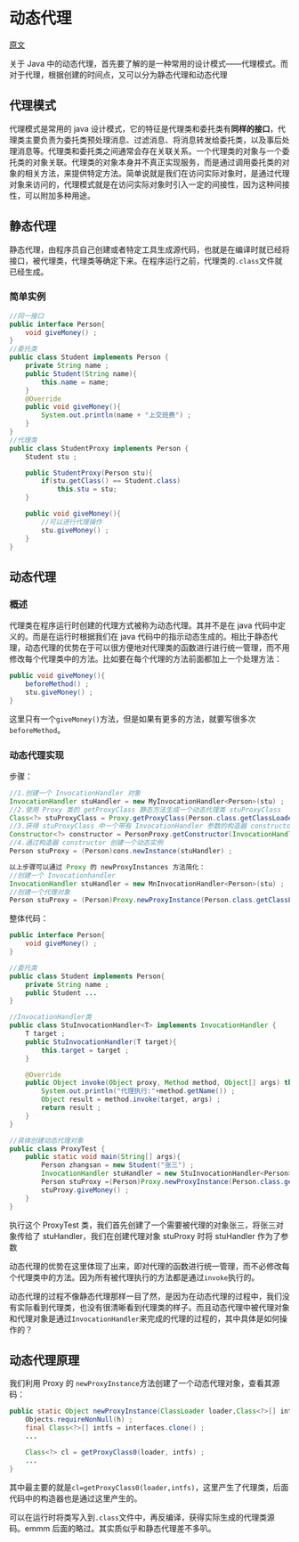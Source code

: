 # 动态代理

[原文](https://www.cnblogs.com/gonjan-blog/p/6685611.html)

关于 Java 中的动态代理，首先要了解的是一种常用的设计模式——代理模式。而对于代理，根据创建的时间点，又可以分为静态代理和动态代理

## 代理模式

代理模式是常用的 java 设计模式，它的特征是代理类和委托类有**同样的接口**，代理类主要负责为委托类预处理消息、过滤消息、将消息转发给委托类，以及事后处理消息等。代理类和委托类之间通常会存在关联关系。一个代理类的对象与一个委托类的对象关联。代理类的对象本身并不真正实现服务，而是通过调用委托类的对象的相关方法，来提供特定方法。简单说就是我们在访问实际对象时，是通过代理对象来访问的，代理模式就是在访问实际对象时引入一定的间接性，因为这种间接性，可以附加多种用途。

## 静态代理

静态代理，由程序员自己创建或者特定工具生成源代码，也就是在编译时就已经将接口，被代理类，代理类等确定下来。在程序运行之前，代理类的`.class`文件就已经生成。

### 简单实例

```java
//同一接口
public interface Person{
    void giveMoney() ;
}
//委托类
public class Student implements Person {
    private String name ;
    public Student(String name){
        this.name = name;
    }
    @Override
    public void giveMoney(){
        System.out.println(name + "上交班费") ;
    }
}
//代理类
public class StudentProxy implements Person {
    Student stu ;

    public StudentProxy(Person stu){
        if(stu.getClass() == Student.class)
            this.stu = stu;
    }

    public void giveMoney(){
        //可以进行代理操作
        stu.giveMoney() ;
    }
}
```

## 动态代理

### 概述

代理类在程序运行时创建的代理方式被称为动态代理。其并不是在 java 代码中定义的。而是在运行时根据我们在 java 代码中的指示动态生成的。相比于静态代理，动态代理的优势在于可以很方便地对代理类的函数进行进行统一管理，而不用修改每个代理类中的方法。比如要在每个代理的方法前面都加上一个处理方法：
```java
public void giveMoney(){
    beforeMethod() ;
    stu.giveMoney() ;
}
```
这里只有一个`giveMoney()`方法，但是如果有更多的方法，就要写很多次`beforeMethod`。

### 动态代理实现

步骤：
```java
//1.创建一个 InvocationHandler 对象
InvocationHandler stuHandler = new MyInvocationHandler<Person>(stu) ;
//2.使用 Proxy 类的 getProxyClass 静态方法生成一个动态代理类 stuProxyClass
Class<?> stuProxyClass = Proxy.getProxyClass(Person.class.getClassLoader(),new Class<?>[]{Person.class})
//3.获得 stuProxyClass 中一个带有 InvocationHandler 参数的构造器 constructor
Constructor<?> constructor = PersonProxy.getConstructor(InvocationHandler.class) ;
//4.通过构造器 constructor 创建一个动态实例
Person stuProxy = (Person)cons.newInstance(stuHandler) ;

以上步骤可以通过 Proxy 的 newProxyInstances 方法简化：
//创建一个 Invocationhandler
InvocationHandler stuHandler = new MnInvocationHandler<Person>(stu) ;
//创建一个代理对象
Person stuProxy = (Person)Proxy.newProxyInstance(Person.class.getClassLoader(),new Class<?>[]{Person.class},stuHandler) ;
```

整体代码：
```java
public interface Person{
    void giveMoney() ;
}

//委托类
public class Student implements Person{
    private String name ;
    public Student ...
}

//InvocationHandler类
public class StuInvocationHandler<T> implements InvocationHandler {
    T target ;
    public StuInvocationHandler(T target){
        this.target = target ;
    }

    @Override
    public Object invoke(Object proxy, Method method, Object[] args) throws Throwable {
        System.out.println("代理执行:"+method.getName()) ;
        Object result = method.invoke(target, args) ;
        return result ;
    }
}

//具体创建动态代理对象
public class ProxyTest {
    public static void main(String[] args){
        Person zhangsan = new Student("张三") ;
        InvocationHandler stuHandler = new StuInvocationHandler<Person>(zhangsan) ;
        Person stuProxy =(Person)Proxy.newProxyInstance(Person.class.getClassLoader(),new Class<?>[]{Person.class},stuHandler) ;
        stuProxy.giveMoney() ;
    }
}
```

执行这个 ProxyTest 类，我们首先创建了一个需要被代理的对象张三，将张三对象传给了 stuHandler，我们在创建代理对象 stuProxy 时将 stuHandler 作为了参数

动态代理的优势在这里体现了出来，即对代理的函数进行统一管理，而不必修改每个代理类中的方法。因为所有被代理执行的方法都是通过`invoke`执行的。

动态代理的过程不像静态代理那样一目了然，是因为在动态代理的过程中，我们没有实际看到代理类，也没有很清晰看到代理类的样子。而且动态代理中被代理对象和代理对象是通过`InvocationHandler`来完成的代理的过程的，其中具体是如何操作的？

## 动态代理原理

我们利用 Proxy 的  `newProxyInstance`方法创建了一个动态代理对象，查看其源码：
```java
public static Object newProxyInstance(ClassLoader loader,Class<?>[] interfaces,InvocationHandler h) throw IllegalArgumentException{
    Objects.requireNonNull(h) ;
    final Class<?>[] intfs = interfaces.clone() ;
    ...

    Class<?> cl = getProxyClass0(loader, intfs) ;
    ...
}
```

其中最主要的就是`cl=getProxyClass0(loader,intfs)`，这里产生了代理类，后面代码中的构造器也是通过这里产生的。

可以在运行时将类写入到`.class`文件中，再反编译，获得实际生成的代理类源码。emmm 后面的略过。其实质似乎和静态代理差不多叭。
